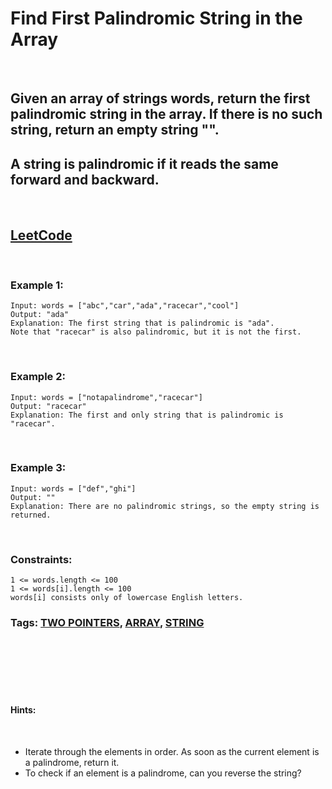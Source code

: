 # Find First Palindromic String in the Array

<br>

## Given an array of strings words, return the first palindromic string in the array. If there is no such string, return an empty string "".

## A string is palindromic if it reads the same forward and backward.

<br>

## [LeetCode](https://leetcode.com/problems/find-first-palindromic-string-in-the-array/)

<br>

### Example 1:
```
Input: words = ["abc","car","ada","racecar","cool"]
Output: "ada"
Explanation: The first string that is palindromic is "ada".
Note that "racecar" is also palindromic, but it is not the first.
```
<br>

### Example 2:
```
Input: words = ["notapalindrome","racecar"]
Output: "racecar"
Explanation: The first and only string that is palindromic is "racecar".
```
<br>

### Example 3:
```
Input: words = ["def","ghi"]
Output: ""
Explanation: There are no palindromic strings, so the empty string is returned.
``` 
<br>

### Constraints:
```
1 <= words.length <= 100
1 <= words[i].length <= 100
words[i] consists only of lowercase English letters.
```

### Tags: [TWO POINTERS](https://leetcode.com/tag/two-pointers/), [ARRAY](https://leetcode.com/tag/array/), [STRING](https://leetcode.com/tag/string/)

<br>
<br>
<br>
<br>
<br>

#### Hints:

<br>

- Iterate through the elements in order. As soon as the current element is a palindrome, return it.
- To check if an element is a palindrome, can you reverse the string?